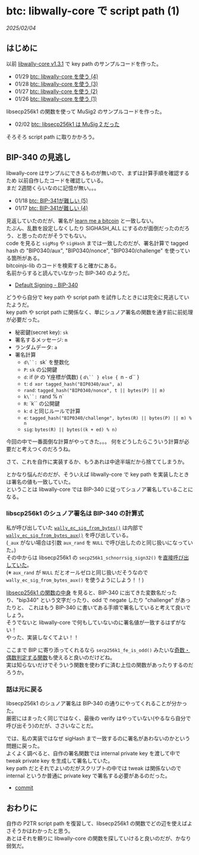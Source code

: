 # btc: libwally-core で script path (1)

_2025/02/04_

## はじめに

以前 [libwally-core v1.3.1](https://github.com/ElementsProject/libwally-core/tree/release_1.3.1) で key path のサンプルコードを作った。  

* 01/29 [btc: libwally-core を使う (4)](/2025/01/20250129-btc.html)
* 01/28 [btc: libwally-core を使う (3)](/2025/01/20250128-btc.html)
* 01/27 [btc: libwally-core を使う (2)](/2025/01/20250127-btc.html)
* 01/26 [btc: libwally-core を使う (1)](/2025/01/20250126-btc.html)

libsecp256k1 の関数を使って MuSig2 のサンプルコードを作った。

* 02/02 [btc: libsecp256k1 は MuSig 2 だった](20250202-btc.md)

そろそろ script path に取りかかろう。

## BIP-340 の見逃し

libwally-core はサンプルにできるものが無いので、まずは計算手順を確認するため
以前自作したコードを確認している。  
まだ 2週間くらいなのに記憶が無い。。。

* 01/18 [btc: BIP-341が難しい (5)](/2025/01/20250118-btc.html)
* 01/17 [btc: BIP-341が難しい (4)](/2025/01/20250117-btc.html)

見返していたのだが、署名が [learn me a bitcoin](https://learnmeabitcoin.com/technical/upgrades/taproot/#example-3-script-path-spend-signature) と一致しない。  
たぶん、乱数を設定しなくしたり SIGHASH_ALL にするのが面倒だったのだろう、と思ったのだがそうでもない。  
code を見ると `sigMsg` や `sigHash` までは一致したのだが、署名計算で tagged hash の "BIP0340/aux", "BIP0340/nonce", "BIP0340/challenge" を使っている箇所がある。  
bitcoinjs-lib のコードを検索すると確かにある。  
名前からすると読んでいなかった BIP-340 のようだ。

* [Default Signing - BIP-340](https://github.com/bitcoin/bips/blob/master/bip-0340.mediawiki#default-signing)

どうやら自分で key path や script path を試作したときには完全に見逃していたようだ。  
key path や script path に関係なく、単にシュノア署名の関数を通す前に前処理が必要だった。

* 秘密鍵(secret key): `sk`
* 署名するメッセージ: `m`
* ランダムデータ: `a`
* 署名計算
  * `d\``: `sk` を整数化
  * `P`: `sk` の公開鍵
  * `d`: if (`P` の Y座標が偶数) { `d\`` } else { `n - d\`` }
  * `t`: `d xor tagged_hash("BIP0340/aux", a)`
  * `rand`: `tagged_hash("BIP0340/nonce", t || bytes(P) || m)`
  * `k\``: `rand % n`
  * `R`: `k\`` の公開鍵
  * `k`: `d` と同じルールで計算
  * `e`: `tagged_hash("BIP0340/challenge", bytes(R) || bytes(P) || m) % n`
  * `sig`: `bytes(R) || bytes((k + ed) % n)`

今回の中で一番面倒な計算がやってきた。。。
何をどうしたらこういう計算が必要だと考えつくのだろうね。

さて、これを自作に実装するか、もうあれは中途半端だから捨ててしまうか。

とかなり悩んだのだが、そういえば libwally-core で key path を実装したときは署名の値も一致していた。  
ということは libwally-core では BIP-340 に従ってシュノア署名していることになる。

### libscp256k1 のシュノア署名は BIP-340 の計算式

私が呼び出していた [`wally_ec_sig_from_bytes()`](https://wally.readthedocs.io/en/release_1.3.1/crypto.html#c.wally_ec_sig_from_bytes) は内部で [`wally_ec_sig_from_bytes_aux()`](https://wally.readthedocs.io/en/release_1.3.1/crypto.html#c.wally_ec_sig_from_bytes_aux) を呼び出している。  
(`_aux` がない場合は引数 `aux_rand` を `NULL` で呼び出したのと同じ扱いになっていた。)  
その中からは libsecp256k1 の `secp256k1_schnorrsig_sign32()` を[直接呼び出していた](https://github.com/ElementsProject/libwally-core/blob/release_1.3.1/src/sign.c#L343)。  
(※ `aux_rand` が `NULL` だとオールゼロと同じ扱いだそうなので `wally_ec_sig_from_bytes_aux()` を使うようにしよう！！)

[libsecp256k1 の関数の中身](https://github.com/bitcoin-core/secp256k1/blob/v0.6.0/src/modules/schnorrsig/main_impl.h#L133) を見ると、BIP-340 に出てきた変数名だったり、"bip340" という文字だったり、odd で negate したり "challenge" があったりと、
これはもう BIP-340 に書いてある手順で署名していると考えて良いでしょう。  
そうでないと libwally-core で何もしていないのに署名値が一致するはずがない！  
やった、実装しなくてよい！！

ここまで BIP に寄り添ってくれるなら `secp256k1_fe_is_odd()` みたいな[奇数・偶数判定する関数](https://blog.hirokuma.work/2025/01/20250112-btc.html#pubkey-%E3%81%AE-y%E5%BA%A7%E6%A8%99%E3%81%8C%E5%A5%87%E6%95%B0%E3%81%8B%E3%81%A9%E3%81%86%E3%81%8B)も使えると良いのだけどね。  
実は知らないだけでそういう関数を使わずに済む上位の関数があったりするのだろうか。

### 話は元に戻る

libsecp256k1 のシュノア署名は BIP-340 の通りにやってくれることが分かった。  
厳密にはまったく同じではなく、最後の verify はやっていない(やるなら自分で呼び出そう)のだが、ささいなことだ。

では、私の実装ではなぜ sigHash まで一致するのに署名があわないのかという問題に戻った。  
よくよく調べると、自作の署名関数では internal private key を渡して中で tweak private key を生成して署名していた。  
key path だとそれでよいのだがスクリプトの中では tweak は関係ないので internal というか普通に private key で署名する必要があるのだった。

* [commit](https://github.com/hirokuma/btc_lib/commit/5c4059b408f95b706204efb705aa5dadd878396e)

## おわりに

自作の P2TR script path を復習して、libsecp256k1 の関数でどの辺を使えばよさそうかはわかったと思う。  
あとはそれを頼りに libwally-core の関数を探していけると良いのだが、かなり弱気だ。
